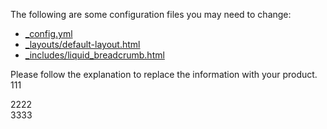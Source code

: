 The following are some configuration files you may need to change:

- [_config.yml](_config.yml)
- [_layouts/default-layout.html](_layouts/default-layout.html)
- [_includes/liquid_breadcrumb.html](_includes/liquid_breadcrumb.html)


Please follow the explanation to replace the information with your product.
111   

2222    
3333
